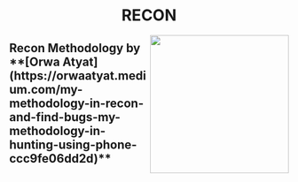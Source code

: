 <h1 align="center">RECON</h1>

<a href="https://twitter.com/GodfatherOrwa"><img align="right" width="250" height="250px" align="left" src="https://profiles.bugcrowdusercontent.com/avatars/daf2cd702f488805e6b3afb80904a463/normal_BDE815EF-FD87-4209-9A1C-AD3129560DA9.jpeg"/></a>

<h2>Recon Methodology by  **[Orwa Atyat](https://orwaatyat.medium.com/my-methodology-in-recon-and-find-bugs-my-methodology-in-hunting-using-phone-ccc9fe06dd2d)**</h2>

